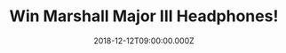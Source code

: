 ---
campaign-uuid: "c-7169922e-16c9-4479-80c0-046489704152"
type: "Competition"
category: "Technology"
date: "2018-12-12T09:00:00.000Z"
end-date: "2019-01-12T23:59:00.000Z"
disable-form: false
is_promoted: false
has_entry_page: true
title: "Win Marshall Major III Headphones!"
competition-description: "<p>Want to win some headphones from audio titan, Marshall?</p>\r\
  \n<p>Beat those post-Christmas blues with the new Major III headphones from iconic\
  \ music brand, Marshall. Best known for their classic amps, the\_Major III Bluetooth\_\
  headphones herald the next chapter in the revolutionary history of Marshall. This\
  \ go-to classic has been re-engineered for a cleaner, more refined design, while\
  \ the silhouette stays true to its original form.</p>\r\n<p>Major III Bluetooth\
  \ offers you the freedom and convenience of wireless Bluetooth aptX® technology\
  \ and 30+ hours of playtime on a single charge. Retailing at £129.99, they are newly\
  \ available in brown, white, and black.\_We are giving away 3 Marshall Major III\
  \ Headphones to 3 lucky NME AAA members to win… click below for a chance to win\
  \ them NOW!</p>"
hero-header: "Win Marshall Major III Headphones!"
terms-confirmation: "N/A"
banner-img: "https://assets.expresslyapp.com/asset-217a1815-ea66-4742-8426-eeaf989c1b6e.jpg"
logo-left-href: "aaa.nme.com"
logo-left-image: "https://assets.expresslyapp.com/asset-c40efad0-c423-4802-bcde-e71bc3066d08.jpg"
logo-left-title: "NME AAA"
bg-image-hero: "https://assets.expresslyapp.com/asset-524496d6-d27a-4c05-ba9f-aa6831462659.jpg"
bg-image-first: "https://assets.expresslyapp.com/asset-f2396445-e8b4-4704-a2b0-59861b222b7d.jpg"
bg-image-second: "https://assets.expresslyapp.com/asset-61973b85-6082-4343-85e8-019349f29639.jpg"
bg-image-third: "https://assets.expresslyapp.com/asset-def1fdaf-061f-4742-bb5e-bc00cbdeceeb.jpg"
section1-content: "<p>Marshall is a true rock legend. That uniquely clear and expressive\
  \ sound combined with a mythical stage presence has enraptured music fans around\
  \ the world for five decades. We’re celebrating the brand’s rich heritage with commemorative\
  \ products that live and breathe Marshall.</p>\r\n</p>The legacy begins in a small\
  \ drum shop in Hanwell in the 1960s, where Jim Marshall sought to give a bunch of\
  \ then-local guitarists the sound they wanted – a sound that was harder, crunchier\
  \ and more rich. The result was the JTM45, an amp that reverberated with a sound\
  \ that was much heavier than anything ever heard before. In a twist of rock and\
  \ roll fate – those guitarists, much like the Marshall name, would go on to revolutionise\
  \ music forever.</p>"
section2-content: "<p>Since launching in 2010, the Major has been Marshall’s best\
  \ selling headphone, with over 2 million units sold. The newest updates to this\
  \ beloved headphone include, new drivers for improved sound characteristics, updated\
  \ ear cushions for comfortable all-day wear, and real vinyl details.</p>\r\n<p>Major\
  \ III comes in a wireless Bluetooth version and a standard wired version to suit\
  \ your listening needs. Both versions are modern classics that have been re-engineered\
  \ for a cleaner, refined design, while the silhouette has stayed true to its original\
  \ form.\r\n</p>"
section3-content: "<p>Iconic Sound, 30+ hours of wireless playtime, A Modern classic\
  \ reengineered… and many more features for YOU to discover!</p>\r\n<p>We are giving\
  \ away 3 Marshall Major III Headphones to 3 lucky NME AAA members… if you can’t\
  \ wait to have the headphones everybody’s talking about, enter the form below and\
  \ they could be coming home with you.</p>\r\n<p>Good luck!</p>"
entry-title: "Win Marshall Major III Headphones!"
entry-content: "Enter the draw to win Marshall Major III Headphones by completing\
  \ the form below before 23:59 on 12th of January 2019."
has-winner: true
winner-title: "CONGRATULATIONS to Helen B, Peter W & Gill C who won an amazing Marshall\
  \ Major III Headphones!"
winner-banner: "https://assets.expresslyapp.com/asset-faea0cfe-719b-4eca-b659-a291dae889b5.jpg"
prize-description: "One of 3 Marshall Major III Headphones."
special-conditions: "Multiple entries are allowed up to one every day."
country-restrictions:
- "GB"
---